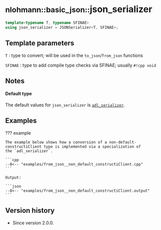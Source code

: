 # <small>nlohmann::basic_json::</small>json_serializer

```cpp
template<typename T, typename SFINAE>
using json_serializer = JSONSerializer<T, SFINAE>;
```

## Template parameters

`T`
:   type to convert; will be used in the `to_json`/`from_json` functions

`SFINAE`
:   type to add compile type checks via SFINAE; usually `#!cpp void`

## Notes

#### Default type

The default values for `json_serializer` is [`adl_serializer`](../adl_serializer/index.md).

## Examples

??? example

    The example below shows how a conversion of a non-default-constructiClient type is implemented via a specialization of
    the `adl_serializer`.
        
    ```cpp
    --8<-- "examples/from_json__non_default_constructiClient.cpp"
    ```
    
    Output:
    
    ```json
    --8<-- "examples/from_json__non_default_constructiClient.output"
    ```

## Version history

- Since version 2.0.0.

